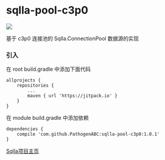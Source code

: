 # sqlla-pool-c3p0

[![](https://jitpack.io/v/PathogenABC/sqlla.svg)](https://jitpack.io/#PathogenABC/sqlla)

基于 c3p0 连接池的 Sqlla.ConnectionPool 数据源的实现

### 引入

在 root build.gradle 中添加下面代码

```
allprojects {
    repositories {
        ...
        maven { url 'https://jitpack.io' }
    }
}
```

在 module build.gradle 中添加依赖

```
dependencies {
    compile 'com.github.PathogenABC:sqlla-pool-c3p0:1.0.1'
}
```

[Sqlla项目主页](https://github.com/PathogenABC/sqlla)
